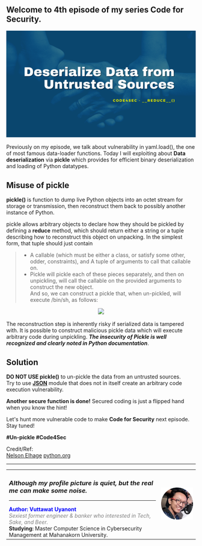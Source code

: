 ## Welcome to 4th episode of my series **Code for Security**.  

<div align="center"> <img src="cover.png"/> </div>  
  
Previously on my episode, we talk about vulnerability in yaml.load(), the one of most famous data-loader functions. Today I will exploiting about **Data deserialization** via **pickle** which provides for efficient binary deserialization and loading of Python datatypes.
  
## Misuse of pickle  
**pickle()** is function to dump live Python objects into an octet stream for storage or transmission, then reconstruct them back to possibly another instance of Python.  
  
pickle allows arbitrary objects to declare how they should be pickled by defining a __reduce__ method, which should return either a string or a tuple describing how to reconstruct this object on unpacking. In the simplest form, that tuple should just contain
> - A callable (which must be either a class, or satisfy some other, odder, constraints), and A tuple of arguments to call that callable on.  
> - Pickle will pickle each of these pieces separately, and then on unpickling, will call the callable on the provided arguments to construct the new object.  
And so, we can construct a pickle that, when un-pickled, will execute /bin/sh, as follows:  
  
<div align="center"> <img src="pickle.png"/> </div> 
  
The reconstruction step is inherently risky if serialized data is tampered with. It is possible to construct malicious pickle data which will execute arbitrary code during unpickling. ***The insecurity of Pickle is well recognized and clearly noted in Python documentation***.  
  
## Solution
**DO NOT USE pickle()** to un-pickle the data from an untrusted sources.  
Try to use [**JSON**](https://docs.python.org/3/library/json.html#module-json) module that does not in itself create an arbitrary code execution vulnerability.
  
**Another secure function is done!** Secured coding is just a flipped hand when you know the hint!

Let's hunt more vulnerable code to make **Code for Security** next episode. Stay tuned!  
  
**#Un-pickle #Code4Sec**  
  
Credit/Ref:  
[Nelson Elhage](https://blog.nelhage.com/2011/03/exploiting-pickle/)
[python.org](https://docs.python.org/3/library/pickle.html)
  
______________________________
<table border="0">
 <tr>
   <td> <h3><i>Although my profile picture is quiet, but the real me can make some noise.</i></h3>
      <hr>
      <b><font color="Blue"> Author: Vuttawat Uyanont </font></b>  <br>
      <font color="grey"><i>Sexiest former engineer & banker who interested in Tech, Sake, and Beer.</i></font>  <br>
      <b>Studying:</b> Master Computer Science in Cybersecurity Management at Mahanakorn University.  <br> </td>  
   <td><img src="Author.png" width="150"/></td>  
 </tr>
</table>
  
